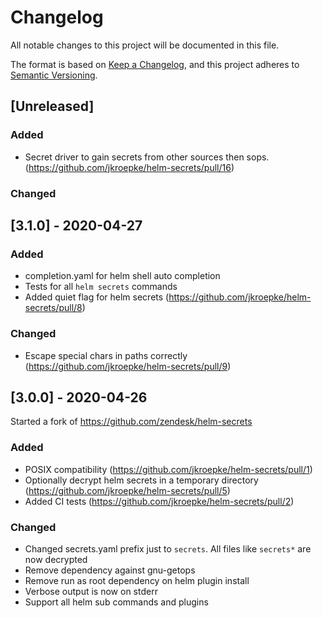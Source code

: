 # Changelog
All notable changes to this project will be documented in this file.

The format is based on [Keep a Changelog](https://keepachangelog.com/en/1.0.0/),
and this project adheres to [Semantic Versioning](https://semver.org/spec/v2.0.0.html).

## [Unreleased]

### Added
* Secret driver to gain secrets from other sources then sops. (https://github.com/jkroepke/helm-secrets/pull/16)

### Changed

## [3.1.0] - 2020-04-27

### Added

* completion.yaml for helm shell auto completion
* Tests for all `helm secrets` commands
* Added quiet flag for helm secrets (https://github.com/jkroepke/helm-secrets/pull/8)

### Changed

* Escape special chars in paths correctly (https://github.com/jkroepke/helm-secrets/pull/9)

## [3.0.0] - 2020-04-26

Started a fork of https://github.com/zendesk/helm-secrets

### Added
* POSIX compatibility (https://github.com/jkroepke/helm-secrets/pull/1)
* Optionally decrypt helm secrets in a temporary directory (https://github.com/jkroepke/helm-secrets/pull/5)
* Added CI tests (https://github.com/jkroepke/helm-secrets/pull/2)

### Changed
* Changed secrets.yaml prefix just to `secrets`. All files like `secrets*` are now decrypted
* Remove dependency against gnu-getops
* Remove run as root dependency on helm plugin install
* Verbose output is now on stderr
* Support all helm sub commands and plugins
